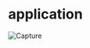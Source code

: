 # application
![Capture](https://user-images.githubusercontent.com/115794420/228149852-d0e3cf70-5cec-4feb-b05c-4176736050e2.PNG)
